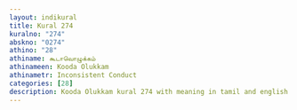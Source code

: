 ```yaml
---
layout: indikural
title: Kural 274
kuralno: "274"
abskno: "0274"
athino: "28"
athiname: கூடாவொழுக்கம்
athinameen: Kooda Olukkam
athinametr: Inconsistent Conduct
categories: [28]
description: Kooda Olukkam kural 274 with meaning in tamil and english 
---
```


